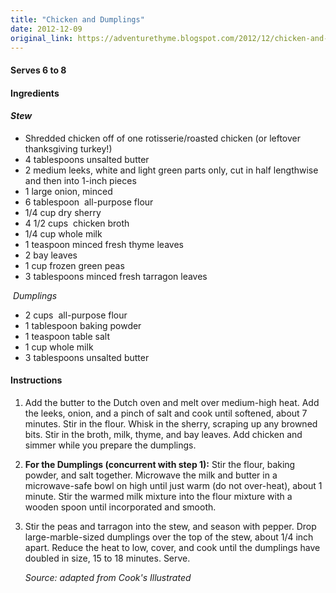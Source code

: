 ```yaml
---
title: "Chicken and Dumplings"
date: 2012-12-09
original_link: https://adventurethyme.blogspot.com/2012/12/chicken-and-dumplings.html
---
```


#### Serves 6 to 8

#### Ingredients



#### _Stew_

*   Shredded chicken off of one rotisserie/roasted chicken (or leftover thanksgiving turkey!)
*   4 tablespoons unsalted butter
*   2 medium leeks, white and light green parts only, cut in half lengthwise and then into 1-inch pieces
*   1 large onion, minced
*   6 tablespoon  all-purpose flour
*   1/4 cup dry sherry
*   4 1/2 cups  chicken broth
*   1/4 cup whole milk
*   1 teaspoon minced fresh thyme leaves
*   2 bay leaves
*   1 cup frozen green peas
*   3 tablespoons minced fresh tarragon leaves 

 _Dumplings_  

*   2 cups  all-purpose flour
*   1 tablespoon baking powder
*   1 teaspoon table salt
*   1 cup whole milk
*   3 tablespoons unsalted butter

#### Instructions

1.  Add the butter to the Dutch oven and melt over medium-high heat. Add the leeks, onion, and a pinch of salt and cook until softened, about 7 minutes. Stir in the flour. Whisk in the sherry, scraping up any browned bits. Stir in the broth, milk, thyme, and bay leaves. Add chicken and simmer while you prepare the dumplings.
2.  **For the Dumplings (concurrent with step 1):** Stir the flour, baking powder, and salt together. Microwave the milk and butter in a microwave-safe bowl on high until just warm (do not over-heat), about 1 minute. Stir the warmed milk mixture into the flour mixture with a wooden spoon until incorporated and smooth.
3.  Stir the peas and tarragon into the stew, and season with pepper. Drop large-marble-sized dumplings over the top of the stew, about 1/4 inch apart. Reduce the heat to low, cover, and cook until the dumplings have doubled in size, 15 to 18 minutes. Serve.  
      
    _Source: adapted from Cook's Illustrated_